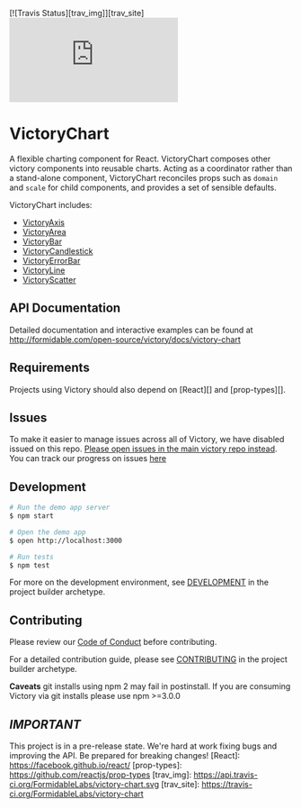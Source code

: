[![Travis Status][trav_img]][trav_site]
![](https://badge-size.herokuapp.com/FormidableLabs/victory-chart/master/dist/victory-chart.min.js?compression=gzip)

VictoryChart
=============

A flexible charting component for React. VictoryChart composes other victory components into reusable charts. Acting as a coordinator rather than a stand-alone component, VictoryChart reconciles props such as `domain` and `scale` for child components, and provides a set of sensible defaults.

VictoryChart includes:

- [VictoryAxis](http://formidable.com/open-source/victory/docs/victory-axis)
- [VictoryArea](http://formidable.com/open-source/victory/docs/victory-area)
- [VictoryBar](http://formidable.com/open-source/victory/docs/victory-bar)
- [VictoryCandlestick](http://formidable.com/open-source/victory/docs/victory-candlestick)
- [VictoryErrorBar](http://formidable.com/open-source/victory/docs/victory-errorbar)
- [VictoryLine](http://formidable.com/open-source/victory/docs/victory-line)
- [VictoryScatter](http://formidable.com/open-source/victory/docs/victory-scatter)

## API Documentation
Detailed documentation and interactive examples can be found at http://formidable.com/open-source/victory/docs/victory-chart

## Requirements
Projects using Victory should also depend on [React][] and [prop-types][].

## Issues
To make it easier to manage issues across all of Victory, we have disabled issued on this repo. [Please open issues in the main victory repo instead](https://github.com/FormidableLabs/victory/issues). You can track our progress on issues [here](https://github.com/FormidableLabs/victory/projects/1)


## Development

```sh
# Run the demo app server
$ npm start

# Open the demo app
$ open http://localhost:3000

# Run tests
$ npm test
```

For more on the development environment, see [DEVELOPMENT](https://github.com/FormidableLabs/builder-victory-component-dev/blob/master/DEVELOPMENT.md) in the project builder archetype.

## Contributing

Please review our [Code of Conduct](https://github.com/FormidableLabs/builder-victory-component/blob/master/CONTRIBUTING.md#contributor-covenant-code-of-conduct) before contributing.

For a detailed contribution guide, please see [CONTRIBUTING](https://github.com/FormidableLabs/builder-victory-component-dev/blob/master/CONTRIBUTING.md) in the project builder archetype.

**Caveats** git installs using npm 2 may fail in postinstall. If you are consuming Victory via git installs please use npm >=3.0.0

## _IMPORTANT_

This project is in a pre-release state. We're hard at work fixing bugs and improving the API. Be prepared for breaking changes!
[React]: https://facebook.github.io/react/
[prop-types]: https://github.com/reactjs/prop-types
[trav_img]: https://api.travis-ci.org/FormidableLabs/victory-chart.svg
[trav_site]: https://travis-ci.org/FormidableLabs/victory-chart
